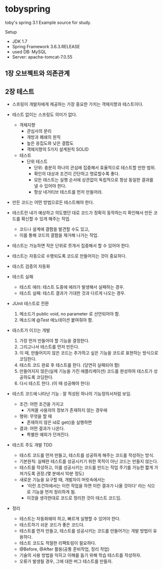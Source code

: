 # tobyspring
toby's spring 3.1 Example source for study.

Setup
* JDK 1.7
* Spring Framework 3.6.3.RELEASE
* used DB: MySQL
* Server: apache-tomcat-7.0.55

## 1장 오브젝트와 의존관계
## 2장 테스트
 - 스프링이 개발자에게 제공하는 가장 중요한 가치는 객체지향과 테스트이다.
 - 테스트 없이는 스프링도 의미가 없다.
   - 객체지향
     - 관심사의 분리
     - 개방과 폐쇄의 원칙
     - 높은 응집도와 낮은 결합도
     - 객체지향의 5가지 설계원칙 SOLID
   - 테스트
     - 단위 테스트
       - 단위: 충분히 하나의 관심에 집중해서 효율적으로 테스트할 만한 범위.
       - 확인의 대상과 조건이 간단하고 명료할수록 좋다.
       - 모든 테스트는 실행 순서에 상관없이 독립적으로 항상 동일한 결과를 낼 수 있어야 한다.
       - 항상 네거티브 테스트를 먼저 만들어라.
 - 만든 코드는 어떤 방법으로든 테스트해야 한다.
 - 테스트란 내가 예상하고 의도했던 대로 코드가 정확히 동작하는지 확인해서 만든 코드를 확신할 수 있게 해주는 작업.
   - 코드나 설계에 결함을 발견할 수도 있고,
   - 이를 통해 코드의 결함을 제거해 나가는 작업.
 - 테스트는 가능하면 작은 단위로 쪼개서 집중해서 할 수 있어야 한다.
 - 테스트는 자동으로 수행되도록 코드로 만들어지는 것이 중요하다.
 - 테스트 검증의 자동화
 - 테스트 실패
   - 테스트 에러: 테스트 도중에 에러가 발생해서 실패하는 경우.
   - 테스트 실패: 테스트 결과가 기대한 것과 다르게 나오는 경우.
 - JUnit 테스트로 전환
   1. 메소드가 public void, no parameter 로 선언되어야 함.
   2. 메소드에 @Test 에노테이션 붙여줘야 함.

 - 테스트가 이끄는 개발
   1. 가장 먼저 만들어야 할 기능을 결정한다.
   2. 그리고나서 테스트를 먼저 만든다.
   3. 이 때, 만들어지지 않은 코드는 추가하고 싶은 기능을 코드로 표현하는 방식으로 코딩한다.
   4. 테스트 코드 완료 후 테스트를 한다. (당연히 실패되야 함)
   5. 만들어지지 않은(실제 기능을 가진 애플리케이션) 코드를 완성하여 테스트가 성공하도록 코딩한다.
   6. 다시 테스트 한다. (이 때 성공해야 한다)
  - 테스트 코드에 나타난 기능 : 잘 적성된 하나의 기능정의서처럼 보임.
    - 조건: 어떤 조건을 가지고
      - 가져올 사용자의 정보가 존재하지 않는 경우에
    - 행위: 무엇을 할 때
      - 존재하지 않은 id로 get()을 실행하면
    - 결과: 어떤 결과가 나온다.
      - 특별한 예외가 던져진다.
  - 테스트 주도 개발 TDD
    - 테스트 코드를 먼저 만들고, 테스트를 성공하게 해주는 코드를 작성하는 방식.
    - 기본원칙: 실패한 테스트를 성공시키기 위한 목적이 아닌 코드는 만들지 않는다.
    - 테스트를 작성하고, 이를 성공시키는 코드를 만드는 작업 주기를 가능한 짧게 가져가도록 권장.(몇 분에서 10분 정도)
    - 새로운 기능을 요구할 때, 개발자이 머릿속에서는
      - '이런 조건하에서는 이런 작업을 하면 이런 결과가 나올 것이다' 라는 식으로 기능을 먼저 정리하게 됨.
      - 이것을 생각한대로 코드로 정리한 것이 테스트 코드임.
 - 정리
   - 테스트는 자동화돼야 하고, 빠르게 실행할 수 있어야 한다.
   - 테스트하기 쉬운 코드가 좋은 코드다.
   - 테스트를 먼저 만들고, 테스트를 성공시키는 코드를 만들어가는 개발 방법이 유용하다.
   - 테스트 코드도 적절한 리팩토링이 필요하다.
   - @Before, @After 활용(공통 준비작업, 정리 작업)
   - 기술의 사용 방법을 익히고 이해를 돕기 위해 학습 테스트를 작성하자.
   - 오류가 발생될 경우, 그에 대한 버그 테스트를 만들자.
